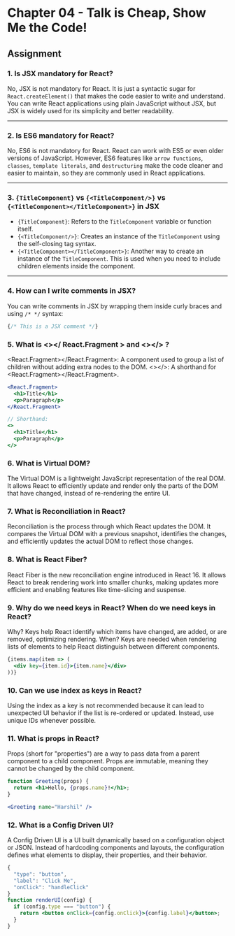 # Chapter 04 - Talk is Cheap, Show Me the Code!

## Assignment


### 1. Is JSX mandatory for React?
No, JSX is not mandatory for React. It is just a syntactic sugar for `React.createElement()` that makes the code easier to write and understand. You can write React applications using plain JavaScript without JSX, but JSX is widely used for its simplicity and better readability.

---

### 2. Is ES6 mandatory for React?
No, ES6 is not mandatory for React. React can work with ES5 or even older versions of JavaScript. However, ES6 features like `arrow functions`, `classes`, `template literals`, and `destructuring` make the code cleaner and easier to maintain, so they are commonly used in React applications.

---

### 3. `{TitleComponent}` vs `{<TitleComponent/>}` vs `{<TitleComponent></TitleComponent>}` in JSX
- `{TitleComponent}`: Refers to the `TitleComponent` variable or function itself.  
- `{<TitleComponent/>}`: Creates an instance of the `TitleComponent` using the self-closing tag syntax.  
- `{<TitleComponent></TitleComponent>}`: Another way to create an instance of the `TitleComponent`. This is used when you need to include children elements inside the component.  

---

### 4. How can I write comments in JSX?
You can write comments in JSX by wrapping them inside curly braces and using `/* */` syntax:
```jsx
{/* This is a JSX comment */}
```
### 5. What is <></ React.Fragment > and <></> ?
<React.Fragment></React.Fragment>: A component used to group a list of children without adding extra nodes to the DOM.
<></>: A shorthand for <React.Fragment></React.Fragment>.

```jsx
<React.Fragment>
  <h1>Title</h1>
  <p>Paragraph</p>
</React.Fragment>

// Shorthand:
<>
  <h1>Title</h1>
  <p>Paragraph</p>
</>
```
### 6. What is Virtual DOM?
The Virtual DOM is a lightweight JavaScript representation of the real DOM. It allows React to efficiently update and render only the parts of the DOM that have changed, instead of re-rendering the entire UI.

### 7. What is Reconciliation in React?
Reconciliation is the process through which React updates the DOM. It compares the Virtual DOM with a previous snapshot, identifies the changes, and efficiently updates the actual DOM to reflect those changes.

### 8. What is React Fiber?
React Fiber is the new reconciliation engine introduced in React 16. It allows React to break rendering work into smaller chunks, making updates more efficient and enabling features like time-slicing and suspense.

### 9. Why do we need keys in React? When do we need keys in React?
Why? Keys help React identify which items have changed, are added, or are removed, optimizing rendering.
When? Keys are needed when rendering lists of elements to help React distinguish between different components.

```jsx
{items.map(item => (
  <div key={item.id}>{item.name}</div>
))}
```

### 10. Can we use index as keys in React?
Using the index as a key is not recommended because it can lead to unexpected UI behavior if the list is re-ordered or updated. Instead, use unique IDs whenever possible.

### 11. What is props in React?
Props (short for "properties") are a way to pass data from a parent component to a child component. Props are immutable, meaning they cannot be changed by the child component.
```jsx
function Greeting(props) {
  return <h1>Hello, {props.name}!</h1>;
}

<Greeting name="Harshil" />
```
### 12. What is a Config Driven UI?
A Config Driven UI is a UI built dynamically based on a configuration object or JSON. Instead of hardcoding components and layouts, the configuration defines what elements to display, their properties, and their behavior.

```jsx
{
  "type": "button",
  "label": "Click Me",
  "onClick": "handleClick"
}
function renderUI(config) {
  if (config.type === "button") {
    return <button onClick={config.onClick}>{config.label}</button>;
  }
}
```
